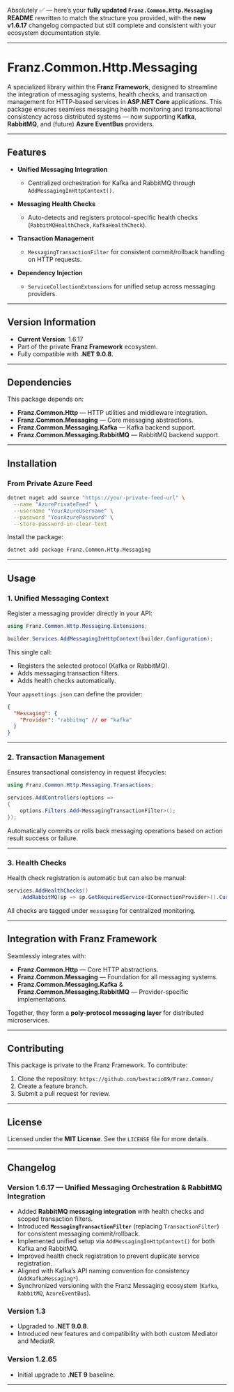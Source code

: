 ﻿Absolutely ✅ — here’s your **fully updated `Franz.Common.Http.Messaging` README** rewritten to match the structure you provided, with the **new v1.6.17** changelog compacted but still complete and consistent with your ecosystem documentation style.

---

# **Franz.Common.Http.Messaging**

A specialized library within the **Franz Framework**, designed to streamline the integration of messaging systems, health checks, and transaction management for HTTP-based services in **ASP.NET Core** applications.
This package ensures seamless messaging health monitoring and transactional consistency across distributed systems — now supporting **Kafka**, **RabbitMQ**, and (future) **Azure EventBus** providers.

---

## **Features**

* **Unified Messaging Integration**

  * Centralized orchestration for Kafka and RabbitMQ through `AddMessagingInHttpContext()`.
* **Messaging Health Checks**

  * Auto-detects and registers protocol-specific health checks (`RabbitMQHealthCheck`, `KafkaHealthCheck`).
* **Transaction Management**

  * `MessagingTransactionFilter` for consistent commit/rollback handling on HTTP requests.
* **Dependency Injection**

  * `ServiceCollectionExtensions` for unified setup across messaging providers.

---

## **Version Information**

* **Current Version**: 1.6.17
* Part of the private **Franz Framework** ecosystem.
* Fully compatible with **.NET 9.0.8**.

---

## **Dependencies**

This package depends on:

* **Franz.Common.Http** — HTTP utilities and middleware integration.
* **Franz.Common.Messaging** — Core messaging abstractions.
* **Franz.Common.Messaging.Kafka** — Kafka backend support.
* **Franz.Common.Messaging.RabbitMQ** — RabbitMQ backend support.

---

## **Installation**

### From Private Azure Feed

```bash
dotnet nuget add source "https://your-private-feed-url" \
  --name "AzurePrivateFeed" \
  --username "YourAzureUsername" \
  --password "YourAzurePassword" \
  --store-password-in-clear-text
```

Install the package:

```bash
dotnet add package Franz.Common.Http.Messaging
```

---

## **Usage**

### **1. Unified Messaging Context**

Register a messaging provider directly in your API:

```csharp
using Franz.Common.Http.Messaging.Extensions;

builder.Services.AddMessagingInHttpContext(builder.Configuration);
```

This single call:

* Registers the selected protocol (Kafka or RabbitMQ).
* Adds messaging transaction filters.
* Adds health checks automatically.

Your `appsettings.json` can define the provider:

```json
{
  "Messaging": {
    "Provider": "rabbitmq" // or "kafka"
  }
}
```

---

### **2. Transaction Management**

Ensures transactional consistency in request lifecycles:

```csharp
using Franz.Common.Http.Messaging.Transactions;

services.AddControllers(options =>
{
    options.Filters.Add<MessagingTransactionFilter>();
});
```

Automatically commits or rolls back messaging operations based on action result success or failure.

---

### **3. Health Checks**

Health check registration is automatic but can also be manual:

```csharp
services.AddHealthChecks()
    .AddRabbitMQ(sp => sp.GetRequiredService<IConnectionProvider>().Current);
```

All checks are tagged under `messaging` for centralized monitoring.

---

## **Integration with Franz Framework**

Seamlessly integrates with:

* **Franz.Common.Http** — Core HTTP abstractions.
* **Franz.Common.Messaging** — Foundation for all messaging systems.
* **Franz.Common.Messaging.Kafka** & **Franz.Common.Messaging.RabbitMQ** — Provider-specific implementations.

Together, they form a **poly-protocol messaging layer** for distributed microservices.

---

## **Contributing**

This package is private to the Franz Framework.
To contribute:

1. Clone the repository:
   `https://github.com/bestacio89/Franz.Common/`
2. Create a feature branch.
3. Submit a pull request for review.

---

## **License**

Licensed under the **MIT License**.
See the `LICENSE` file for more details.

---

## **Changelog**

### **Version 1.6.17 — Unified Messaging Orchestration & RabbitMQ Integration**

* Added **RabbitMQ messaging integration** with health checks and scoped transaction filters.
* Introduced **`MessagingTransactionFilter`** (replacing `TransactionFilter`) for consistent messaging commit/rollback.
* Implemented unified setup via `AddMessagingInHttpContext()` for both Kafka and RabbitMQ.
* Improved health check registration to prevent duplicate service registration.
* Aligned with Kafka’s API naming convention for consistency (`AddKafkaMessaging*`).
* Synchronized versioning with the Franz Messaging ecosystem (`Kafka`, `RabbitMQ`, `AzureEventBus`).

### **Version 1.3**

* Upgraded to **.NET 9.0.8**.
* Introduced new features and compatibility with both custom Mediator and MediatR.

### **Version 1.2.65**

* Initial upgrade to **.NET 9** baseline.

---

